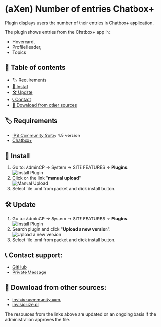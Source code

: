 # (aXen) Number of entries Chatbox+
Plugin displays users the number of their entries in Chatbox+ application.

The plugin shows entries from the Chatbox+ app in:
- Hovercard,
- ProfileHeader,
- Topics

## 📖 Table of contents
- [🏷️ Requirements](#requirements)
- [🧰 Install](#install)
- [🛠️ Update](#update)
- [📞 Contact](#contact)
- [🔌 Download from other sources](#download)

<a name="requirements"></a>
## 🏷️ Requirements
<ul>
  <li><a href="https://invisioncommunity.com/">IPS Community Suite</a>: 4.5 version</li>
  <li><a href="https://invisioncommunity.com/files/file/9342-chatbox/">Chatbox+</a></li>
</ul>

<a name="install"></a>
## 🧰 Install
<ol>
  <li>
    Go to: AdminCP -> System -> SITE FEATURES -> <b>Plugins</b>.<br />
    <img src="https://axendev.net/github/plugins/admincp_select.png" alt="Install Plugin" />
  </li>
  <li>
    Click on the link "<b>manual upload</b>".<br />
    <img src="https://axendev.net/github/plugins/manual_upload.png" alt="Manual Upload" />
  </li>
  <li>Select file .xml from packet and click install button.</li>
</ol>

<a name="update"></a>
## 🛠️ Update
<ol>
  <li>
    Go to: AdminCP -> System -> SITE FEATURES -> <b>Plugins</b>.<br />
    <img src="https://axendev.net/github/plugins/admincp_select.png" alt="Install Plugin" />
  </li>
  <li>
    Search plugin and click "<b>Upload a new version</b>".<br />
    <img src="https://axendev.net/github/plugins/new_version_upload.png" alt="Upload a new version" />
  </li>
  <li>Select file .xml from packet and click install button.</li>
</ol>

<a name="contact"></a>
## 📞 Contact support:
- [GitHub](https://github.com/aXenDeveloper/ips-number-of-entries-chatbox-plus/issues),
- [Private Message](https://invisioncommunity.com/messenger/compose/?to=580858)

<a name="download"></a>
## 🔌 Download from other sources:
- [invisioncommunity.com](https://invisioncommunity.com/files/file/9598-axen-number-of-entries-chatbox/),
- [invisionize.pl](https://forum.invisionize.pl/files/file/803-axen-number-of-entries-chatbox/)
<p style="font-color: red">The resources from the links above are updated on an ongoing basis if the administration approves the file.</p>
